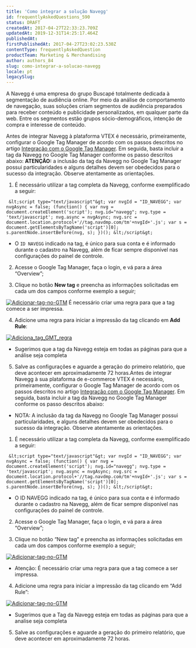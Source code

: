 ```yaml
---
title: 'Como integrar a solução Navegg'
id: frequentlyAskedQuestions_590
status: DRAFT
createdAt: 2017-04-27T22:33:23.709Z
updatedAt: 2019-12-31T14:25:17.464Z
publishedAt: 
firstPublishedAt: 2017-04-27T23:02:23.530Z
contentType: frequentlyAskedQuestion
productTeam: Marketing & Merchandising
author: authors_84
slug: como-integrar-a-solucao-navegg
locale: pt
legacySlug: 
---
```


A Navegg é uma empresa do grupo Buscapé totalmente dedicada à segmentação de audiência online. Por meio da análise de comportamento de navegação, suas soluções criam segmentos de audiência preparados para receber conteúdo e publicidade personalizados, em qualquer parte da web. Entre os segmentos estão grupos sócio-demográficos, intenção de compra e interesse de conteúdo.

Antes de integrar Navegg à plataforma VTEX é necessário, primeiramente, configurar o Google Tag Manager de acordo com os passos descritos no artigo [Integração com o Google Tag Manager](/hc/pt-br/articles/204902998 "Integração com o Google Tag Manager").
Em seguida, basta incluir a tag da Navegg no Google Tag Manager conforme os passo descritos abaixo:
**ATENÇÃO:** a inclusão da tag da Navegg no Google Tag Manager possui particularidades e alguns detalhes devem ser obedecidos para o sucesso da integração. Observe atentamente as orientações.

1. É necessário utilizar a tag completa da Navegg, conforme exemplificado a seguir:

`
&lt;script type="text/javascript"&gt;
var nvgId = "ID_NAVEGG";
var nvgAsync = false;
(function() {
var nvg = document.createElement('script');
nvg.id="navegg";
nvg.type = 'text/javascript';
nvg.async = nvgAsync;
nvg.src = document.location.protocol+'//tag.navdmp.com/tm'+nvgId+'.js';
var s = document.getElementsByTagName('script')[0];
s.parentNode.insertBefore(nvg, s);
})();
&lt;/script&gt;`

* O `ID NAVEGG` indicado na tag, é único para sua conta e é informado durante o cadastro na Navegg, além de ficar sempre disponível nas configurações do painel de controle.

2. Acesse o Google Tag Manager, faça o login, e vá para a área “Overview”;

3. Clique no botão **New tag** e preencha as informações solicitadas em cada um dos campos conforme exemplo a seguir;

[![Adicionar-tag-no-GTM](/wp-content/uploads/help-antigo/2014/02/Adicionar-tag-no-GTM-560x456.png)](/wp-content/uploads/help-antigo/2014/02/Adicionar-tag-no-GTM.png "![Adicionar-tag-no-GTM](/wp-content/uploads/help-antigo/2014/02/Adicionar-tag-no-GTM-560x456.png)")
É necessário criar uma regra para que a tag comece a ser impressa.

4. Adicione uma regra para iniciar a impressão da tag clicando em **Add Rule**:

[![Adiciona_tag_GMT_regra](/wp-content/uploads/help-antigo/2014/02/Adiciona_tag_GMT_regra-560x459.png)](/wp-content/uploads/help-antigo/2014/02/Adiciona_tag_GMT_regra.png "![Adiciona_tag_GMT_regra](/wp-content/uploads/help-antigo/2014/02/Adiciona_tag_GMT_regra-560x459.png)")

* Sugerimos que a tag da Navegg esteja em todas as páginas para que a análise seja completa

5. Salve as configurações e aguarde a geração do primeiro relatório, que deve acontecer em aproximadamente 72 horas.Antes de integrar Navegg à sua plataforma de e-commerce VTEX é necessário, primeiramente, configurar o Google Tag Manager de acordo com os passos descritos no artigo [Integração com o Google Tag Manager](/hc/pt-br/articles/204902998 "Integração com o Google Tag Manager").
Em seguida, basta incluir a tag da Navegg no Google Tag Manager conforme os passo descritos abaixo:

* NOTA: A inclusão da tag da Navegg no Google Tag Manager possui particularidades, e alguns detalhes devem ser obedecidos para o sucesso da integração. Observe atentamente as orientações.

1. É necessário utilizar a tag completa da Navegg, conforme exemplificado a seguir:

`
&lt;script type="text/javascript"&gt;
var nvgId = "ID_NAVEGG";
var nvgAsync = false;
(function() {
var nvg = document.createElement('script');
nvg.id="navegg";
nvg.type = 'text/javascript';
nvg.async = nvgAsync;
nvg.src = document.location.protocol+'//tag.navdmp.com/tm'+nvgId+'.js';
var s = document.getElementsByTagName('script')[0];
s.parentNode.insertBefore(nvg, s);
})();
&lt;/script&gt;`

* O ID NAVEGG indicado na tag, é único para sua conta e é informado durante o cadastro na Navegg, além de ficar sempre disponível nas configurações do painel de controle.

2. Acesse o Google Tag Manager, faça o login, e vá para a área “Overview”;

3. Clique no botão “New tag” e preencha as informações solicitadas em cada um dos campos conforme exemplo a seguir;

[![Adicionar-tag-no-GTM](/wp-content/uploads/help-antigo/2014/02/Adicionar-tag-no-GTM-560x456.png)](/wp-content/uploads/help-antigo/2014/02/Adicionar-tag-no-GTM.png "![Adicionar-tag-no-GTM](/wp-content/uploads/help-antigo/2014/02/Adicionar-tag-no-GTM-560x456.png)")

* Atenção: É necessário criar uma regra para que a tag comece a ser impressa.

4. Adicione uma regra para iniciar a impressão da tag clicando em “Add Rule”:

[![Adicionar-tag-no-GTM](/wp-content/uploads/help-antigo/2014/02/Adicionar-tag-no-GTM1-560x456.png)](/wp-content/uploads/help-antigo/2014/02/Adicionar-tag-no-GTM1.png "![Adicionar-tag-no-GTM](/wp-content/uploads/help-antigo/2014/02/Adicionar-tag-no-GTM1-560x456.png)")

* Sugerimos que a Tag da Navegg esteja em todas as páginas para que a analise seja completa

5. Salve as configurações e aguarde a geração do primeiro relatório, que deve acontecer em aproximadamente 72 horas.

